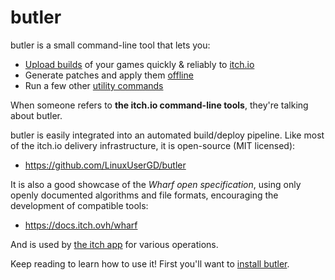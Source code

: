 
# butler

butler is a small command-line tool that lets you:

  * [Upload builds](pushing.md) of your games quickly & reliably to [itch.io](https://itch.io)
  * Generate patches and apply them [offline](offline.md)
  * Run a few other [utility commands](utilities.md)

When someone refers to **the itch.io command-line tools**, they're talking about butler.

butler is easily integrated into an automated build/deploy pipeline. Like most
of the itch.io delivery infrastructure, it is open-source (MIT licensed):

  * <https://github.com/LinuxUserGD/butler>

It is also a good showcase of the *Wharf open specification*, using only
openly documented algorithms and file formats, encouraging the development
of compatible tools:

  * <https://docs.itch.ovh/wharf>

And is used by [the itch app](https://itch.io/app) for various operations.

Keep reading to learn how to use it! First you'll want to [install butler](installing.md).

